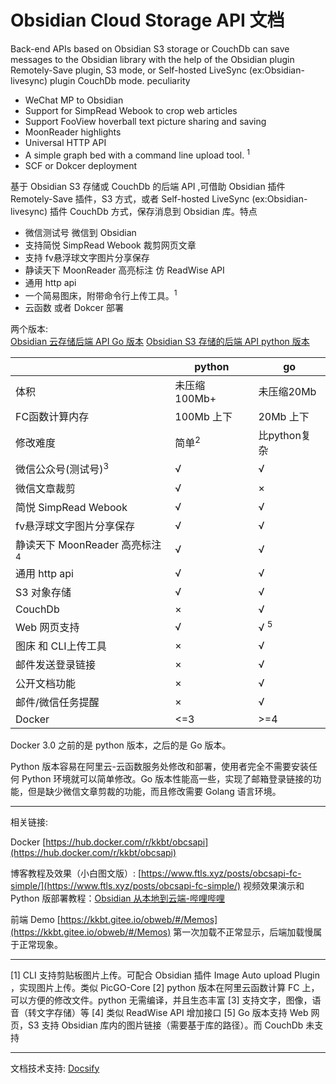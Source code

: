 # Obsidian Cloud Storage API 文档

Back-end APIs based on Obsidian S3 storage or CouchDb can save messages to the Obsidian library with the help of the Obsidian plugin Remotely-Save plugin, S3 mode, or Self-hosted LiveSync (ex:Obsidian-livesync) plugin CouchDb mode. peculiarity

- WeChat MP to Obsidian
- Support for SimpRead Webook to crop web articles
- Support FooView hoverball text picture sharing and saving
- MoonReader highlights
- Universal HTTP API
- A simple graph bed with a command line upload tool. <sup>1</sup>
- SCF or Dokcer deployment

基于 Obsidian S3 存储或 CouchDb 的后端 API ,可借助 Obsidian 插件 Remotely-Save 插件，S3 方式，或者 Self-hosted LiveSync (ex:Obsidian-livesync) 插件 CouchDb 方式，保存消息到 Obsidian 库。特点

- 微信测试号 微信到 Obsidian
- 支持简悦 SimpRead Webook 裁剪网页文章
- 支持 fv悬浮球文字图片分享保存
- 静读天下 MoonReader 高亮标注 仿 ReadWise API
- 通用 http api
- 一个简易图床，附带命令行上传工具。<sup>1</sup>
- 云函数 或者 Dokcer 部署


两个版本:  
[Obsidian 云存储后端 API Go 版本](https://gitee.com/kkbt/obcsapi-go)
[Obsidian S3 存储的后端 API python 版本](https://gitee.com/kkbt/obsidian-csapi)  


|                                          | python           | go             |
| ---------------------------------------- | ---------------- | -------------- |
| 体积                                     | 未压缩 100Mb+    | 未压缩20Mb     |
| FC函数计算内存                           | 100Mb 上下       | 20Mb  上下     |
| 修改难度                                 | 简单<sup>2</sup> | 比python复杂   |
| 微信公众号(测试号)<sup>3</sup>           | √                | √              |
| 微信文章裁剪                             | √                | ×              |
| 简悦 SimpRead Webook                     | √                | √              |
| fv悬浮球文字图片分享保存                 | √                | √              |
| 静读天下 MoonReader 高亮标注<sup>4</sup> | √                | √              |
| 通用 http api                            | √                | √              |
| S3 对象存储                              | √                | √              |
| CouchDb                                  | ×                | √              |
| Web 网页支持                             | √                | √ <sup>5</sup> |
| 图床  和 CLI上传工具                     | ×                | √              |
| 邮件发送登录链接                         | ×                | √              |
| 公开文档功能                             | ×                | √              |
| 邮件/微信任务提醒                        | ×                | √              |
| Docker                                   | <=3              | >=4            |

Docker 3.0 之前的是 python 版本，之后的是 Go 版本。

Python 版本容易在阿里云-云函数服务处修改和部署，使用者完全不需要安装任何 Python 环境就可以简单修改。Go 版本性能高一些，实现了邮箱登录链接的功能，但是缺少微信文章剪裁的功能，而且修改需要 Golang 语言环境。

---

相关链接:

Docker [https://hub.docker.com/r/kkbt/obcsapi](https://hub.docker.com/r/kkbt/obcsapi)

博客教程及效果（小白图文版）: [https://www.ftls.xyz/posts/obcsapi-fc-simple/](https://www.ftls.xyz/posts/obcsapi-fc-simple/)
视频效果演示和 Python 版部署教程：[Obsidian 从本地到云端-哔哩哔哩](https://b23.tv/uJFvw3A)

前端 Demo [https://kkbt.gitee.io/obweb/#/Memos](https://kkbt.gitee.io/obweb/#/Memos) 第一次加载不正常显示，后端加载慢属于正常现象。


---

[1] CLI 支持剪贴板图片上传。可配合 Obsidian 插件 Image Auto upload Plugin ，实现图片上传。类似 PicGO-Core
[2] python 版本在阿里云函数计算 FC 上，可以方便的修改文件。python 无需编译，并且生态丰富
[3] 支持文字，图像，语音（转文字存储）等
[4] 类似 ReadWise API 增加接口
[5] Go 版本支持 Web 网页，S3 支持 Obsidian 库内的图片链接（需要基于库的路径）。而 CouchDb 未支持

---

文档技术支持: [Docsify](https://docsify.js.org/#/)